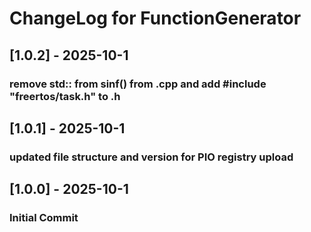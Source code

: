 # ChangeLog for FunctionGenerator

## [1.0.2] - 2025-10-1
### remove std:: from sinf() from .cpp and add #include "freertos/task.h" to .h

## [1.0.1] - 2025-10-1
### updated file structure and version for PIO registry upload

## [1.0.0] - 2025-10-1
### Initial Commit 